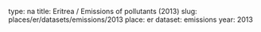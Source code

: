 type: na
title: Eritrea / Emissions of pollutants (2013)
slug: places/er/datasets/emissions/2013
place: er
dataset: emissions
year: 2013
